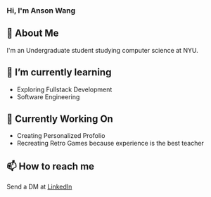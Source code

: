 ### Hi, I'm Anson Wang

## 👋 **About Me**

I'm an Undergraduate student studying computer science at NYU.

## 🌱 **I’m currently learning**

- Exploring Fullstack Development 
- Software Engineering

## 🔭 **Currently Working On** 

- Creating Personalized Profolio
- Recreating Retro Games because experience is the best teacher

## 📫 **How to reach me**

Send a DM at [LinkedIn](https://www.linkedin.com/in/anson-wang05/)
